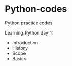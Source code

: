 # Python-codes
Python practice codes

Learning Python day 1:
- Introduction
- History
- Scope
- Basics
